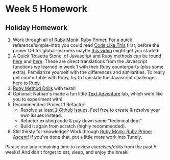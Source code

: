 # Week 5 Homework

## Holiday Homework

1. Work through all of [Ruby Monk](https://rubymonk.com): Ruby Primer.  For a quick reference/simple-intro you could read [Code Like This](http://codelikethis.com/lessons/learn_to_code) first, before the primer OR for global-learners maybe [this video](https://www.youtube.com/watch?v=Dji9ALCgfpM) might get you started! 
2. A Quick 'Rosetta Stone' of Javascript and Ruby methods can be found [here](https://github.com/sf-wdi-25/notes/tree/master/week-01-controlling-the-dom/day-03-js/dawn-functions) and [here](https://github.com/sf-wdi-25/notes/blob/break-hmwk/week-05/homework/ruby-methods.md).   These are direct translations from the Javascript functions we learned in week 1 with their Ruby counterparts (plus some extra). Familiarize yourself with the differences and similarities.  To really get comfortable with Ruby, try to translate the Javascript challenges [here](https://github.com/sf-wdi-25/notes/blob/master/week-01-controlling-the-dom/day-03-js/dawn-functions/exercises.md) to Ruby.  
2. [Ruby Method Drills](https://github.com/sf-wdi-25/ruby_method_drills) with tests!
3. Optional: Nathan's made a fun little [Text Adventure](https://github.com/sf-wdi-25/text_adventure) lab, which we'd like you to experiment with!
4. Recommended: Project 1 Refactor!
    * Resolve at least [2 Github Issues](https://guides.github.com/features/issues/). Feel free to create & resolve your own issues instead.
    * Refactor existing code & pay down some "technical debt"
    * Build it again from scratch (highly recommended).
5. Still thirsty for knowledge?  Work through [Ruby Monk: Ruby Primer Ascent](https://rubymonk.com/learning/books/4-ruby-primer-ascent)!  If you've done that, put a little more work into Tunely.

Please use any remaining time to review exercises/drills from the past 5 weeks! And don't forget to eat, sleep, and enjoy the break!
